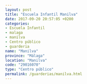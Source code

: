 ```yaml
---
layout: post
title: "Escuela Infantil Manilva"
date: 2017-09-20 20:57:05 +0200
categories:
- Escuela Infantil
- malaga
- manilva
- Centro público
- guarderia
name: "Manilva"
province: "Málaga"
location: "Manilva"
code: "29016070"
type: "Centro público"
permalink: /guarderias/manilva.html
---
```

